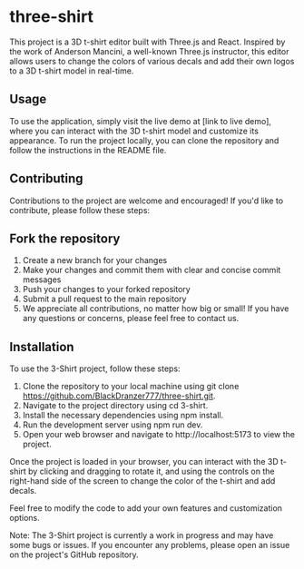 # three-shirt
This project is a 3D t-shirt editor built with Three.js and React. Inspired by the work of Anderson Mancini, a well-known Three.js instructor, this editor allows users to change the colors of various decals and add their own logos to a 3D t-shirt model in real-time. 

## Usage
To use the application, simply visit the live demo at [link to live demo], where you can interact with the 3D t-shirt model and customize its appearance. To run the project locally, you can clone the repository and follow the instructions in the README file.

## Contributing
Contributions to the project are welcome and encouraged! If you'd like to contribute, please follow these steps:

## Fork the repository
1. Create a new branch for your changes
2. Make your changes and commit them with clear and concise commit messages
3. Push your changes to your forked repository
4. Submit a pull request to the main repository
5. We appreciate all contributions, no matter how big or small! If you have any questions or concerns, please feel free to contact us.

## Installation
To use the 3-Shirt project, follow these steps:

1. Clone the repository to your local machine using git clone https://github.com/BlackDranzer777/three-shirt.git.
2. Navigate to the project directory using cd 3-shirt.
3. Install the necessary dependencies using npm install.
4. Run the development server using npm run dev.
5. Open your web browser and navigate to http://localhost:5173 to view the project.

Once the project is loaded in your browser, you can interact with the 3D t-shirt by clicking and dragging to rotate it, and using the controls on the right-hand side of the screen to change the color of the t-shirt and add decals.

Feel free to modify the code to add your own features and customization options.

Note: The 3-Shirt project is currently a work in progress and may have some bugs or issues. If you encounter any problems, please open an issue on the project's GitHub repository.





